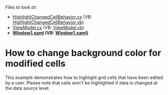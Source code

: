 <!-- default file list -->
*Files to look at*:

* [HighlightChangedCellBehavior.cs](./CS/HighlightChangedCellBehavior.cs) (VB: [HighlightChangedCellBehavior.vb](./VB/HighlightChangedCellBehavior.vb))
* [ViewModel.cs](./CS/ViewModel.cs) (VB: [ViewModel.vb](./VB/ViewModel.vb))
* **[Window1.xaml](./CS/Window1.xaml) (VB: [Window1.xaml](./VB/Window1.xaml))**
<!-- default file list end -->
# How to change background color for modified cells


<p>This example demonstrates how to highlight grid cells that have been edited by a user. Please note that cells won't be highlighted if data is changed at the data source level.</p>

<br/>


